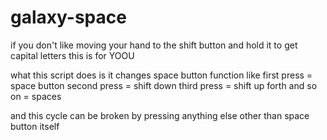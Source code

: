 # galaxy-space
if you don't like moving your hand to the shift button and hold it to get capital letters this is for YOOU


what this script does is it changes space button function like
first press = space button
second press = shift down
third press = shift up
forth and so on = spaces


and this cycle can be broken by pressing anything else other than space button itself
